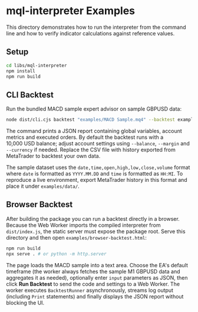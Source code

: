 # mql-interpreter Examples

This directory demonstrates how to run the interpreter from the command line and how to verify indicator calculations against reference values.

## Setup

```bash
cd libs/mql-interpreter
npm install
npm run build
```

## CLI Backtest

Run the bundled MACD sample expert advisor on sample GBPUSD data:

```bash
node dist/cli.cjs backtest "examples/MACD Sample.mq4" --backtest examples/data/GBPUSD_M1.csv
```

The command prints a JSON report containing global variables, account metrics and executed orders. By default the backtest runs with a 10,000&nbsp;USD balance; adjust account settings using `--balance`, `--margin` and `--currency` if needed. Replace the CSV file with history exported from MetaTrader to backtest your own data.

The sample dataset uses the `date,time,open,high,low,close,volume` format where `date` is formatted as `YYYY.MM.DD` and `time` is formatted as `HH:MI`. To reproduce a live environment, export MetaTrader history in this format and place it under `examples/data/`.

## Browser Backtest

After building the package you can run a backtest directly in a browser. Because the Web Worker imports the compiled interpreter
from `dist/index.js`, the static server must expose the package root. Serve this directory and then open `examples/browser-backtest.html`:

```bash
npm run build
npx serve . # or python -m http.server
```

The page loads the MACD sample into a text area. Choose the EA's default timeframe (the worker always fetches the sample M1 GBPUSD data and aggregates it as needed), optionally enter `input` parameters as JSON, then click **Run Backtest** to send the code and settings to a Web Worker. The worker executes `BacktestRunner` asynchronously, streams log output (including `Print` statements) and finally displays the JSON report without blocking the UI.
